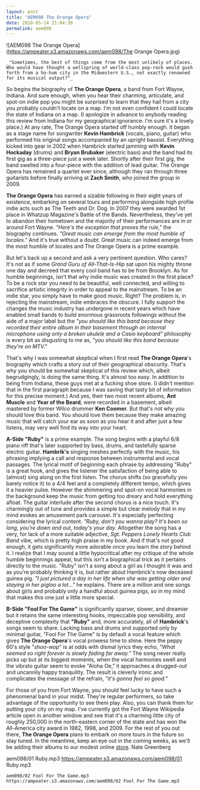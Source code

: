```yaml
---
layout: post
title: "AEM098 The Orange Opera"
date: 2010-05-14 21:04:30
permalink: aem098
---
```

![AEM098 The Orange Opera](https://ampeater.s3.amazonaws.com/aem098/The Orange Opera.jpg)

    _"Sometimes, the best of things come from the most unlikely of places. Who would have thought a wellspring of world-class pop-rock would gush forth from a ho-hum city in the Midwestern U.S., not exactly renowned for its musical output?"_

So begins the biography of **The Orange Opera**, a band from Fort Wayne, Indiana. And sure enough, when you hear their charming, articulate, and spot-on indie pop you might be surprised to learn that they hail from a city you probably couldn't locate on a map. I'm not even confident I could locate the state of Indiana on a map. (I apologize in advance to anybody reading this review from Indiana for my geographical ignorance. I'm sure it's a lovely place.) At any rate, The Orange Opera started off humbly enough. It began as a stage name for songwriter **Kevin Hambrick** (vocals, piano, guitar) who performed his original songs accompanied by an upright bassist. Everything kicked into gear in 2002 when Hambrick started jamming with **Kevin Hockaday** (drums) and **Bryan Brubaker** (electric bass) and the band had its first gig as a three-piece just a week later. Shortly after their first gig, the band swelled into a four-piece with the addition of lead guitar. The Orange Opera has remained a quartet ever since, although they ran through three guitarists before finally arriving at **Zach Smith**, who joined the group in 2009.

**The Orange Opera** has earned a sizable following in their eight years of existence, embarking on several tours and performing alongside high profile indie acts such as The Teeth and Dr. Dog. In 2007 they were awarded 1st place in Whatzup Magazine's Battle of the Bands. Nevertheless, they've yet to abandon their hometown and the majority of their performances are in or around Fort Wayne. _"Here's the exception that proves the rule,"_ the biography continues. _"Great music can emerge from the most humble of locales."_ And it's true without a doubt. Great music can indeed emerge from the most humble of locales and The Orange Opera is a prime example.

But let's back up a second and ask a very pertinent question. Who cares? It's not as if some _Grand Guru of All-That-Is-Hip_ sat upon his mighty throne one day and decreed that every cool band has to be from Brooklyn. As for humble beginnings, isn't that why indie music was created in the first place? To be a rock star you need to be beautiful, well connected, and willing to sacrifice artistic integrity in order to appeal to the mainstream. To be an indie star, you simply have to make good music. Right? The problem is, in rejecting the mainstream, indie embraces the obscure. I fully support the changes the music industry has undergone in recent years which have enabled small bands to build enormous grassroots followings without the aide of a major label but the _"you should like this band because they recorded their entire album in their basement through an internal microphone using only a broken ukulele and a Casio keyboard"_ philosophy is every bit as disgusting to me as, _"you should like this band because they're on MTV."_

That's why I was somewhat skeptical when I first read **The Orange Opera**'s biography which crafts a story out of their geographical obscurity. That's why you should be somewhat skeptical of this review which, albeit begrudgingly, is doing the same thing. It's almost too easy. In addition to being from Indiana, these guys met at a fucking shoe store. (I didn't mention that in the first paragraph because I was saving that tasty bit of information for this precise moment.) And yes, their two most recent albums, **Ant Muscle** and **Year of the Beard**, were recorded in a basement, albeit mastered by former Wilco drummer **Ken Coomer**. But that's not why you should love this band. You should love them because they make amazing music that will catch your ear as soon as you hear it and after just a few listens, may very well find its way into your heart.

**A-Side "Ruby"** is a prime example. The song begins with a playful 6/8 piano riff that's later supported by bass, drums, and tastefully sparse electric guitar. **Hambrik's** singing meshes perfectly with the music, his phrasing implying a call and response between instrumental and vocal passages. The lyrical motif of beginning each phrase by addressing "Ruby" is a great hook, and gives the listener the satisfaction of being able to (almost) sing along on the first listen. The chorus shifts (so gracefully you barely notice it) to a 4/4 feel and a completely different tempo, which gives it a heavier pulse. However the shimmering and spot-on vocal harmonies in the background keep the music from getting too dreary and hold everything afloat. The guitar interlude after the second chorus is a nice touch. It's charmingly out of tune and provides a simple but clear melody that in my mind evokes an amusement park carousel. It's especially perfecting considering the lyrical content. _"Ruby, don't you wanna play? It's been so long, you're down and out, today's your day._ Altogether the song has a very, for lack of a more suitable adjective, _Sgt. Peppers Lonely Hearts Club Band_ vibe, which is pretty high praise in my book. And if that's not good enough, it gets significantly more adorable once you learn the story behind it. I realize that I may sound a little hypocritical after my critique of the whole humble beginnings appeal, but this isn't a biographical trick as it pertains directly to the music. "Ruby" isn't a song about a girl as I thought it was and as you're probably thinking it is, but rather about Hambrick's now deceased guinea pig. _"I just pictured a day in her life when she was getting older and staying in her pigloo a lot..."_ he explains. There are a million and one songs about girls and probably only a handful about guinea pigs, so in my mind that makes this one just a little more special.

**B-Side "Fool For The Game"** is significantly sparser, slower, and dreamier but it retains the same interesting hooks, impeccable pop sensibility, and deceptive complexity that **"Ruby"** and, more accurately, all of **Hambrick**'s songs seem to share. Lacking bass and drums and supported only by minimal guitar, "Fool For The Game" is by default a vocal feature which gives **The Orange Opera**'s vocal prowess time to shine. Here the peppy 60's style "_shoo-wop_" is at odds with dismal lyrics they echo, _"What seemed so right forever is slowly fading far away."_ The song never really picks up but at its biggest moments, when the vocal harmonies swell and the vibrato guitar seem to evoke "Aloha Oe," it approaches a drugged-out and uncannily happy tranquility. The result is cleverly ironic and complicates the message of the refrain, _"it's gonna feel so good."_

For those of you from Fort Wayne, you should feel lucky to have such a phenomenal band in your midst. They're regular performers, so take advantage of the opportunity to see them play. Also, you can thank them for putting your city on my map. I've currently got the Fort Wayne Wikipedia article open in another window and see that it's a charming little city of roughly 250,000 in the north-eastern corner of the state and has won the All-America city award in 1982, 1998, and 2009. For the rest of you out there, **The Orange Opera** plans to embark on more tours in the future so stay tuned. In the meantime, keep an eye out in the coming weeks, as we'll be adding their albums to our modest online [store](http://ampeatermusic.com/store). Nate Greenberg
  
  aem098/01 Ruby.mp3
    https://ampeater.s3.amazonaws.com/aem098/01 Ruby.mp3
    
    aem098/02 Fool For The Game.mp3
    https://ampeater.s3.amazonaws.com/aem098/02 Fool For The Game.mp3
    
    